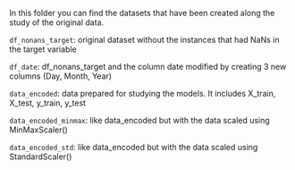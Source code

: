 In this folder you can find the datasets that have been created along the study of the original data. 

```df_nonans_target```: original dataset without the instances that had NaNs in the target variable

```df_date```: df_nonans_target and the column date modified by creating 3 new columns (Day, Month, Year)

```data_encoded```: data prepared for studying the models. It includes X_train, X_test, y_train, y_test

```data_encoded_minmax```: like data_encoded but with the data scaled using MinMaxScaler()

```data_encoded_std```: like data_encoded but with the data scaled using StandardScaler()
